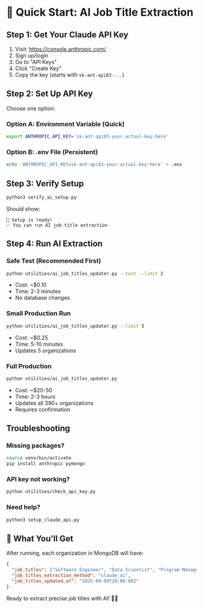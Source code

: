# 🚀 Quick Start: AI Job Title Extraction

## Step 1: Get Your Claude API Key
1. Visit: https://console.anthropic.com/
2. Sign up/login
3. Go to "API Keys" 
4. Click "Create Key"
5. Copy the key (starts with `sk-ant-api03-...`)

## Step 2: Set Up API Key
Choose one option:

### Option A: Environment Variable (Quick)
```bash
export ANTHROPIC_API_KEY='sk-ant-api03-your-actual-key-here'
```

### Option B: .env File (Persistent)
```bash
echo 'ANTHROPIC_API_KEY=sk-ant-api03-your-actual-key-here' > .env
```

## Step 3: Verify Setup
```bash
python3 verify_ai_setup.py
```

Should show:
```
🎉 Setup is ready!
✅ You can run AI job title extraction
```

## Step 4: Run AI Extraction

### Safe Test (Recommended First)
```bash
python utilities/ai_job_titles_updater.py --test --limit 2
```
- Cost: ~$0.10
- Time: 2-3 minutes  
- No database changes

### Small Production Run
```bash
python utilities/ai_job_titles_updater.py --limit 5
```
- Cost: ~$0.25
- Time: 5-10 minutes
- Updates 5 organizations

### Full Production
```bash
python utilities/ai_job_titles_updater.py
```
- Cost: ~$20-50
- Time: 2-3 hours
- Updates all 390+ organizations
- Requires confirmation

## Troubleshooting

### Missing packages?
```bash
source venv/bin/activate
pip install anthropic pymongo
```

### API key not working?
```bash
python utilities/check_api_key.py
```

### Need help?
```bash
python3 setup_claude_api.py
```

## 🎯 What You'll Get

After running, each organization in MongoDB will have:
```json
{
  "job_titles": ["Software Engineer", "Data Scientist", "Program Manager"],
  "job_titles_extraction_method": "claude_ai", 
  "job_titles_updated_at": "2025-09-09T20:00:00Z"
}
```

Ready to extract precise job titles with AI! 🤖✨